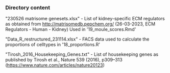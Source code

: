 ### Directory content

"230526 matrisome genesets.xlsx" - List of kidney-specific ECM regulators as obtained from  http://matrisomedb.pepchem.org/ (26-03-2023, ECM Regulators  - Human - Kidney)
                                   Used in '19_moule_scores.Rmd'

"Data_R_restructured_231114.xlsx" - FACS data used to calculate the proportions of celltypes in '18_proportions.R'

"Tirosh_2016_Housekeeping_Genes.txt" - List of housekeeping genes as published by Tirosh et al., Nature 539 (2016), p309–313 (https://www.nature.com/articles/nature20123)
